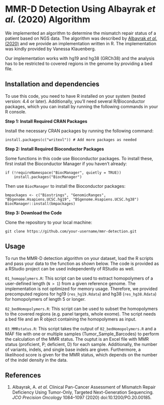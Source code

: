 # MMR-D Detection Using Albayrak *et al.* (2020) Algorithm

We implemented an algorithm to determine the mismatch repair status of a patient based on NGS data. The algorithm was described by [Albayrak *et al.* (2020)](https://doi.org/10.1200/PO.20.00185) and we provide an implementation written in R. The implementation was kindly provided by Vanessa Klauenberg. 

Our implementation works with hg19 and hg38 (GRCh38) and the analysis has to be restricted to covered regions in the genome by providing a bed file.

## Installation and dependencies

To use this code, you need to have R installed on your system (tested version: 4.4 or later). Additionally, you’ll need several R/Bioconductor packages, which you can install by running the following commands in your R console.

**Step 1: Install Required CRAN Packages**

Install the necessary CRAN packages by running the following command:

```
install.packages(c("writexl")) # Add more packages as needed
```

**Step 2: Install Required Bioconductor Packages**

Some functions in this code use Bioconductor packages. To install these, first install the Bioconductor Manager if you haven’t already:

```
if (!requireNamespace("BiocManager", quietly = TRUE))
    install.packages("BiocManager")
```

Then use `BiocManager` to install the Bioconductor packages:

```
bmpackages <- c("Biostrings", "GenomicRanges", "BSgenome.Hsapiens.UCSC.hg19", "BSgenome.Hsapiens.UCSC.hg38")
BiocManager::install(bmpackages)
```

**Step 3: Download the Code**

Clone the repository to your local machine:

```
git clone https://github.com/your-username/mmr-detection.git
```

## Usage

To run the MMR-D detection algorithm on your dataset, load the R scripts and pass your data to the function as shown below. The code is provided as a RStudio project can be used independently of RStudio as well.

`01_homopplymers.R`: This script can be used to extract homopolymers of a user-defined length (`N > 1`) from a given reference genome. The implementation is not optimized for memory usage. Therefore, we provided precomputed regions for hg19 (`res_hg19.Rdata`) and hg38 (`res_hg38.Rdata`) for homopolymers of length 5 or longer.

`02_bedHomopolymers.R`: This script can be used to subset the homopolymers to the covered regions (e.g. panel targets, whole exome). The script needs a bed file and an R object containing the homopolymers as input.

`03_MMRstatus.R`: This script takes the output of `02_bedHomopolymers.R` and a MAF file with one or multiple samples (Tumor_Sample_Barcodes) to perform the calculation of the MMR status. The ouptut is an Excel file with MMR status (proficient, P; deficient, D) for each sample. Additionally, the number of variants, indels, and single base indels are given. Furthermore, a likelihood score is given for the MMR status, which depends on the number of the indel density in the data.

## References

1. Albayrak, A. *et al.* Clinical Pan-Cancer Assessment of Mismatch Repair Deficiency Using Tumor-Only, Targeted Next-Generation Sequencing. *JCO Precision Oncology* 1084–1097 (2020) doi:10.1200/PO.20.00185.

